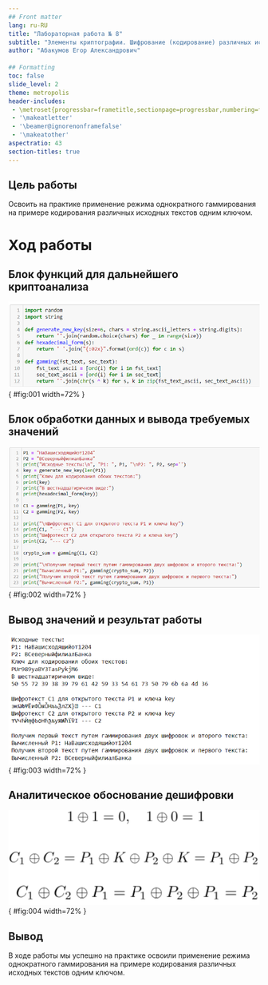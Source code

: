 ```yaml
---
## Front matter
lang: ru-RU
title: "Лабораторная работа № 8"
subtitle: "Элементы криптографии. Шифрование (кодирование) различных исходных текстов одним ключом"
author: "Абакумов Егор Александрович"

## Formatting
toc: false
slide_level: 2
theme: metropolis
header-includes: 
 - \metroset{progressbar=frametitle,sectionpage=progressbar,numbering=fraction}
 - '\makeatletter'
 - '\beamer@ignorenonframefalse'
 - '\makeatother'
aspectratio: 43
section-titles: true
---
```


## Цель работы

Освоить на практике применение режима однократного гаммирования на примере кодирования различных исходных текстов одним ключом.

# Ход работы

## Блок функций для дальнейшего криптоанализа

![](image/pres/1.png){ #fig:001 width=72% }

## Блок обработки данных и вывода требуемых значений

![](image/pres/2.png){ #fig:002 width=72% }

## Вывод значений и результат работы

![](image/pres/3.png){ #fig:003 width=72% }

## Аналитическое обоснование дешифровки

![](image/pres/4.png){ #fig:004 width=72% }

## Вывод

В ходе работы мы успешно на практике освоили применение режима однократного гаммирования на примере кодирования различных исходных текстов одним ключом.